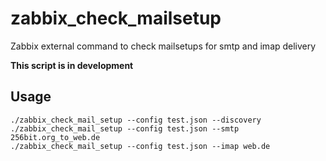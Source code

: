 # zabbix_check_mailsetup
Zabbix external command to check mailsetups for smtp and imap delivery

**This script is in development** 


## Usage

```
./zabbix_check_mail_setup --config test.json --discovery
./zabbix_check_mail_setup --config test.json --smtp 256bit.org_to_web.de
./zabbix_check_mail_setup --config test.json --imap web.de
```
